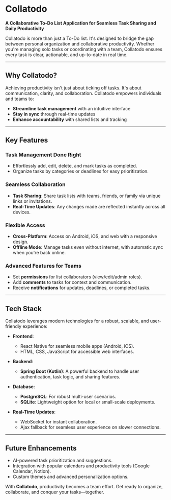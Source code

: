# Collatodo  
**A Collaborative To-Do List Application for Seamless Task Sharing and Daily Productivity**  

Collatodo is more than just a To-Do list. It's designed to bridge the gap between personal organization and collaborative productivity. Whether you're managing solo tasks or coordinating with a team, Collatodo ensures every task is clear, actionable, and up-to-date in real time.  

---

## **Why Collatodo?**  
Achieving productivity isn't just about ticking off tasks. It's about communication, clarity, and collaboration. Collatodo empowers individuals and teams to:  
- **Streamline task management** with an intuitive interface  
- **Stay in sync** through real-time updates  
- **Enhance accountability** with shared lists and tracking  

---

## **Key Features**  

### **Task Management Done Right**  
- Effortlessly add, edit, delete, and mark tasks as completed.  
- Organize tasks by categories or deadlines for easy prioritization.  

### **Seamless Collaboration**  
- **Task Sharing**: Share task lists with teams, friends, or family via unique links or invitations.  
- **Real-Time Updates**: Any changes made are reflected instantly across all devices.  

### **Flexible Access**  
- **Cross-Platform**: Access on Android, iOS, and web with a responsive design.  
- **Offline Mode**: Manage tasks even without internet, with automatic sync when you're back online.  

### **Advanced Features for Teams**  
- Set **permissions** for list collaborators (view/edit/admin roles).  
- Add **comments** to tasks for context and communication.  
- Receive **notifications** for updates, deadlines, or completed tasks.  

---

## **Tech Stack**  
Collatodo leverages modern technologies for a robust, scalable, and user-friendly experience:  

- **Frontend**:  
  - React Native for seamless mobile apps (Android, iOS).  
  - HTML, CSS, JavaScript for accessible web interfaces.  

- **Backend**:  
  - **Spring Boot (Kotlin)**: A powerful backend to handle user authentication, task logic, and sharing features.  

- **Database**:  
  - **PostgreSQL**: For robust multi-user scenarios.  
  - **SQLite**: Lightweight option for local or small-scale deployments.  

- **Real-Time Updates**:  
  - WebSocket for instant collaboration.  
  - Ajax fallback for seamless user experience on slower connections.  

---

## **Future Enhancements**  
- AI-powered task prioritization and suggestions.  
- Integration with popular calendars and productivity tools (Google Calendar, Notion).  
- Custom themes and advanced personalization options.  

With **Collatodo**, productivity becomes a team effort. Get ready to organize, collaborate, and conquer your tasks—together.
